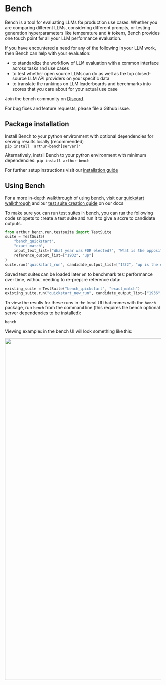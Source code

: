 # Bench

Bench is a tool for evaluating LLMs for production use cases. Whether you are comparing different LLMs, considering different prompts, or testing generation hyperparameters like temperature and # tokens, Bench provides one touch point for all your LLM performance evaluation.

If you have encountered a need for any of the following in your LLM work, then Bench can help with your evaluation:

- to standardize the workflow of LLM evaluation with a common interface across tasks and use cases
- to test whether open source LLMs can do as well as the top closed-source LLM API providers on your specific data
- to translate the rankings on LLM leaderboards and benchmarks into scores that you care about for your actual use case

Join the bench community on [Discord](https://discord.gg/s3nzyn7m).

For bug fixes and feature requests, please file a Github issue.

## Package installation

Install Bench to your python environment with optional dependencies for serving results locally (recommended):  
`pip install 'arthur-bench[server]'`

Alternatively, install Bench to your python environment with minimum dependencies:
`pip install arthur-bench`

For further setup instructions visit our [installation guide](https://bench.readthedocs.io/en/latest/setup.html)

## Using Bench

For a more in-depth walkthrough of using bench, visit our [quickstart walkthrough](https://bench.readthedocs.io/en/latest/quickstart.html) and our [test suite creation guide](https://bench.readthedocs.io/en/latest/creating_test_suites.html) on our docs.

To make sure you can run test suites in bench, you can run the following code snippets to create a test suite and run it to give a score to candidate outputs.

```python
from arthur_bench.run.testsuite import TestSuite
suite = TestSuite(
    "bench_quickstart", 
    "exact_match",
    input_text_list=["What year was FDR elected?", "What is the opposite of down?"], 
    reference_output_list=["1932", "up"]
)
suite.run("quickstart_run", candidate_output_list=["1932", "up is the opposite of down"])
```

Saved test suites can be loaded later on to benchmark test performance over time, without needing to re-prepare reference data:

```python
existing_suite = TestSuite("bench_quickstart", "exact_match")
existing_suite.run("quickstart_new_run", candidate_output_list=["1936", "up"])
```

To view the results for these runs in the local UI that comes with the `bench` package, run `bench` from the command line (this requires the bench optional server dependencies to be installed):

```
bench
```

Viewing examples in the bench UI will look something like this:
<p align="center">
<img src="docs/source/_static/img/Bench_UI_Screenshot.png" alt="Examples UI" width="1100"/>
